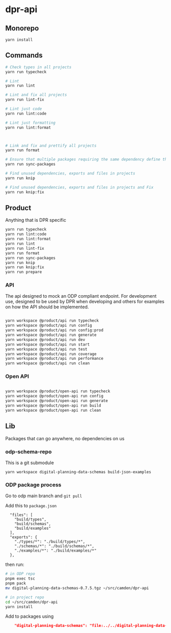 # dpr-api

## Monorepo

```
yarn install
```

## Commands

```sh
# Check types in all projects
yarn run typecheck

# Lint
yarn run lint

# Lint and fix all projects
yarn run lint-fix

# Lint just code
yarn run lint:code

# Lint just formatting
yarn run lint:format



# Link and fix and prettify all projects
yarn run format

# Ensure that multiple packages requiring the same dependency define the same version, so that every package requires eg. react@16.4.2, instead of a combination of react@16.4.2, react@0.15.9, and react@16.0.0.
yarn run sync-packages

# Find unused dependencies, exports and files in projects
yarn run knip

# Find unused dependencies, exports and files in projects and Fix
yarn run knip:fix
```

## Product

Anything that is DPR specific

```sh
yarn run typecheck
yarn run lint:code
yarn run lint:format
yarn run lint
yarn run lint-fix
yarn run format
yarn run sync-packages
yarn run knip
yarn run knip:fix
yarn run prepare
```

### API

The api designed to mock an ODP compliant endpoint. For development use, designed to be used by DPR when developing and others for examples on how the API should be implemented.

```sh

yarn workspace @product/api run typecheck
yarn workspace @product/api run config
yarn workspace @product/api run config:prod
yarn workspace @product/api run generate
yarn workspace @product/api run dev
yarn workspace @product/api run start
yarn workspace @product/api run test
yarn workspace @product/api run coverage
yarn workspace @product/api run performance
yarn workspace @product/api run clean

```

### Open API

```sh

yarn workspace @product/open-api run typecheck
yarn workspace @product/open-api run config
yarn workspace @product/open-api run generate
yarn workspace @product/open-api run build
yarn workspace @product/open-api run clean

```

## Lib

Packages that can go anywhere, no dependencies on us

### odp-schema-repo

This is a git submodule

```
yarn workspace digital-planning-data-schemas build-json-examples
```

### ODP package process

Go to odp main branch and `git pull`

Add this to `package.json`

```
  "files": [
    "build/types",
    "build/schemas",
    "build/examples"
  ],
  "exports": {
    "./types/*": "./build/types/*",
    "./schemas/*": "./build/schemas/*",
    "./examples/*": "./build/examples/*"
  },
```

then run:

```sh
# in ODP repo
pnpm exec tsc
pnpm pack
mv digital-planning-data-schemas-0.7.5.tgz ~/src/camden/dpr-api

# in project repo
cd ~/src/camden/dpr-api
yarn install
```

Add to packages using

```json
    "digital-planning-data-schemas": "file:../../digital-planning-data-schemas-0.7.5.tgz",
```
